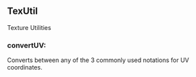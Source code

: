 ## TexUtil
Texture Utilities

### convertUV:
Converts between any of the 3 commonly used notations for UV coordinates.
